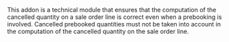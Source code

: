 This addon is a technical module that ensures that the computation of the cancelled quantity on a sale order line is correct even when a prebooking is involved. Cancelled prebooked quantities must not be taken into account in the computation of the cancelled quantity on the sale order line. 
